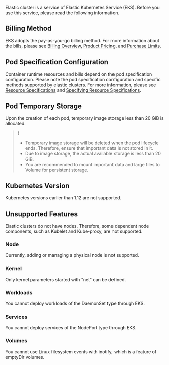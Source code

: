 Elastic cluster is a service of Elastic Kubernetes Service (EKS). Before you use this service, please read the following information.

## Billing Method
EKS adopts the pay-as-you-go billing method. For more information about the bills, please see [Billing Overview](https://intl.cloud.tencent.com/document/product/457/34054), [Product Pricing](https://intl.cloud.tencent.com/document/product/457/34055), and [Purchase Limits](https://intl.cloud.tencent.com/document/product/457/34056).

## Pod Specification Configuration
Container runtime resources and bills depend on the pod specification configuration. Please note the pod specification configuration and specific methods supported by elastic clusters. For more information, please see [Resource Specifications](https://intl.cloud.tencent.com/document/product/457/34057) and [Specifying Resource Specifications](https://intl.cloud.tencent.com/document/product/457/36161).

## Pod Temporary Storage
Upon the creation of each pod, temporary image storage less than 20 GiB is allocated.

>!
>- Temporary image storage will be deleted when the pod lifecycle ends. Therefore, ensure that important data is not stored in it.
>- Due to image storage, the actual available storage is less than 20 GiB.
>- You are recommended to mount important data and large files to Volume for persistent storage.

## Kubernetes Version
Kubernetes versions earlier than 1.12 are not supported.

## Unsupported Features
Elastic clusters do not have nodes. Therefore, some dependent node components, such as Kubelet and Kube-proxy, are not supported.
### Node
Currently, adding or managing a physical node is not supported.

### Kernel
Only kernel parameters started with "net" can be defined.

### Workloads
You cannot deploy workloads of the DaemonSet type through EKS.

### Services
You cannot deploy services of the NodePort type through EKS.

### Volumes
You cannot use Linux filesystem events with inotify, which is a feature of emptyDir volumes.
